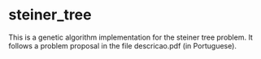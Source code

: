steiner_tree
==========

This is a genetic algorithm implementation for the steiner tree problem. It follows a problem proposal in the file descricao.pdf (in Portuguese).
